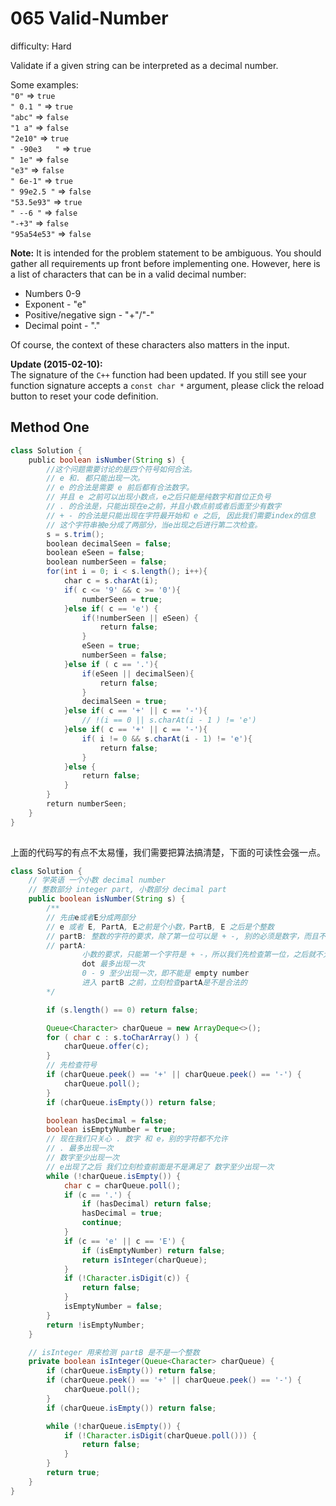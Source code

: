 # 065 Valid-Number

difficulty: Hard

<style>
        section pre{
          background-color: #eee;
          border: 1px solid #ddd;
          padding:10px;
          border-radius: 5px;
        }
      </style>
<section>
<div><p>Validate if a given string can be interpreted as&nbsp;a decimal number.</p>
<p>Some examples:<br>
<code>"0"</code> =&gt; <code>true</code><br>
<code>" 0.1 "</code> =&gt; <code>true</code><br>
<code>"abc"</code> =&gt; <code>false</code><br>
<code>"1 a"</code> =&gt; <code>false</code><br>
<code>"2e10"</code> =&gt; <code>true</code><br>
<code>" -90e3&nbsp; &nbsp;"</code> =&gt; <code>true</code><br>
<code>" 1e"</code> =&gt; <code>false</code><br>
<code>"e3"</code> =&gt; <code>false</code><br>
<code>" 6e-1"</code> =&gt; <code>true</code><br>
<code>" 99e2.5&nbsp;"</code> =&gt; <code>false</code><br>
<code>"53.5e93"</code> =&gt; <code>true</code><br>
<code>" --6 "</code> =&gt; <code>false</code><br>
<code>"-+3"</code> =&gt; <code>false</code><br>
<code>"95a54e53"</code> =&gt; <code>false</code></p>
<p><strong>Note:</strong> It is intended for the problem statement to be ambiguous. You should gather all requirements up front before implementing one. However, here is a list of characters that can be in a valid decimal number:</p>
<ul>
	<li>Numbers 0-9</li>
	<li>Exponent - "e"</li>
	<li>Positive/negative sign - "+"/"-"</li>
	<li>Decimal point - "."</li>
</ul>
<p>Of course, the context of these characters also matters in the input.</p>
<p><strong>Update (2015-02-10):</strong><br>
The signature of the <code>C++</code> function had been updated. If you still see your function signature accepts a <code>const char *</code> argument, please click the reload button to reset your code definition.</p>
</div></section>
 
 ## Method One 
 
``` Java
class Solution {
    public boolean isNumber(String s) {
        //这个问题需要讨论的是四个符号如何合法。
        // e 和. 都只能出现一次。
        // e 的合法是需要 e 前后都有合法数字。
        // 并且 e 之前可以出现小数点，e之后只能是纯数字和首位正负号
        // . 的合法是，只能出现在e之前，并且小数点前或者后面至少有数字
        // + - 的合法是只能出现在字符最开始和 e 之后, 因此我们需要index的信息
        // 这个字符串被e分成了两部分，当e出现之后进行第二次检查。
        s = s.trim();
        boolean decimalSeen = false;
        boolean eSeen = false;
        boolean numberSeen = false;
        for(int i = 0; i < s.length(); i++){
            char c = s.charAt(i);
            if( c <= '9' && c >= '0'){
                numberSeen = true;
            }else if( c == 'e') {
                if(!numberSeen || eSeen) {
                    return false;
                }
                eSeen = true;
                numberSeen = false;
            }else if ( c == '.'){
                if(eSeen || decimalSeen){
                    return false;
                }
                decimalSeen = true;
            }else if( c == '+' || c == '-'){
                // !(i == 0 || s.charAt(i - 1 ) != 'e')
            }else if( c == '+' || c == '-'){
                if( i != 0 && s.charAt(i - 1) != 'e'){
                    return false;
                }
            }else {
                return false;
            }
        }
        return numberSeen;
    }
}
​
```

上面的代码写的有点不太易懂，我们需要把算法搞清楚，下面的可读性会强一点。


```java
class Solution {
    // 学英语 一个小数 decimal number
    // 整数部分 integer part, 小数部分 decimal part
    public boolean isNumber(String s) {
        /**
        // 先由e或者E分成两部分
        // e 或者 E, PartA, E之前是个小数，PartB, E 之后是个整数
        // partB: 整数的字符的要求，除了第一位可以是 + -, 别的必须是数字，而且不能只是一个 + -
        // partA: 
                小数的要求，只能第一个字符是 + -，所以我们先检查第一位，之后就不允许出现+-了
                dot 最多出现一次
                0 - 9 至少出现一次，即不能是 empty number
                进入 partB 之前，立刻检查partA是不是合法的 
        */

        if (s.length() == 0) return false;

        Queue<Character> charQueue = new ArrayDeque<>();
        for ( char c : s.toCharArray() ) {
            charQueue.offer(c);
        }
        // 先检查符号
        if (charQueue.peek() == '+' || charQueue.peek() == '-') {
            charQueue.poll();
        }
        if (charQueue.isEmpty()) return false;

        boolean hasDecimal = false;
        boolean isEmptyNumber = true;
        // 现在我们只关心 . 数字 和 e，别的字符都不允许
        // . 最多出现一次
        // 数字至少出现一次
        // e出现了之后 我们立刻检查前面是不是满足了 数字至少出现一次
        while (!charQueue.isEmpty()) {
            char c = charQueue.poll();
            if (c == '.') {
                if (hasDecimal) return false;
                hasDecimal = true;
                continue;
            }
            if (c == 'e' || c == 'E') {
                if (isEmptyNumber) return false;
                return isInteger(charQueue);
            }
            if (!Character.isDigit(c)) {
                return false;
            }
            isEmptyNumber = false;
        }
        return !isEmptyNumber;
    }

    // isInteger 用来检测 partB 是不是一个整数
    private boolean isInteger(Queue<Character> charQueue) {
        if (charQueue.isEmpty()) return false;
        if (charQueue.peek() == '+' || charQueue.peek() == '-') {
            charQueue.poll();
        }
        if (charQueue.isEmpty()) return false;

        while (!charQueue.isEmpty()) {
            if (!Character.isDigit(charQueue.poll())) {
                return false;
            }
        }
        return true;
    }
}
```